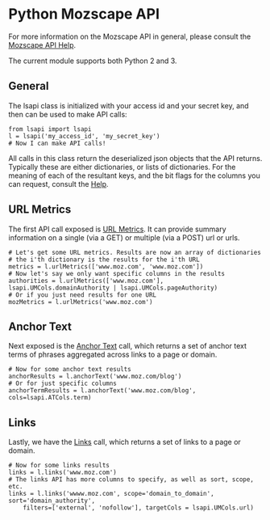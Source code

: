 Python Mozscape API
====================

For more information on the Mozscape API in general, please consult the
[Mozscape API Help](https://moz.com/help/guides/moz-api).

The current module supports both Python 2 and 3.

General
-------

The lsapi class is initialized with your access id and your secret key, and
then can be used to make API calls:

	from lsapi import lsapi
	l = lsapi('my_access_id', 'my_secret_key')
	# Now I can make API calls!

All calls in this class return the deserialized json objects that the
API returns. Typically these are either dictionaries, or lists of
dictionaries.  For the meaning of each of the resultant keys, and the
bit flags for the columns you can request, consult the
[Help](https://moz.com/help/guides/moz-api).

URL Metrics
-----------

The first API call exposed is
[URL Metrics](https://moz.com/help/guides/moz-api/mozscape/api-reference/url-metrics).
It can provide summary information on a single (via a GET) or multiple
(via a POST) url or urls.

	# Let's get some URL metrics. Results are now an array of dictionaries
	# the i'th dictionary is the results for the i'th URL
	metrics = l.urlMetrics(['www.moz.com', 'www.moz.com'])
	# Now let's say we only want specific columns in the results
	authorities = l.urlMetrics(['www.moz.com'], lsapi.UMCols.domainAuthority | lsapi.UMCols.pageAuthority)
	# Or if you just need results for one URL
	mozMetrics = l.urlMetrics('www.moz.com')

Anchor Text
-----------

Next exposed is the
[Anchor Text](https://moz.com/help/guides/moz-api/mozscape/api-reference/anchor-text-metrics)
call, which returns a set of anchor text terms of phrases aggregated
across links to a page or domain.

	# Now for some anchor text results
	anchorResults = l.anchorText('www.moz.com/blog')
	# Or for just specific columns
	anchorTermResults = l.anchorText('www.moz.com/blog', cols=lsapi.ATCols.term)

Links
-----

Lastly, we have the
[Links](https://moz.com/help/guides/moz-api/mozscape/api-reference/link-metrics)
call, which returns a set of links to a page or domain.

	# Now for some links results
	links = l.links('www.moz.com')
	# The links API has more columns to specify, as well as sort, scope, etc.
	links = l.links('wwww.moz.com', scope='domain_to_domain', sort='domain_authority',
		filters=['external', 'nofollow'], targetCols = lsapi.UMCols.url)
